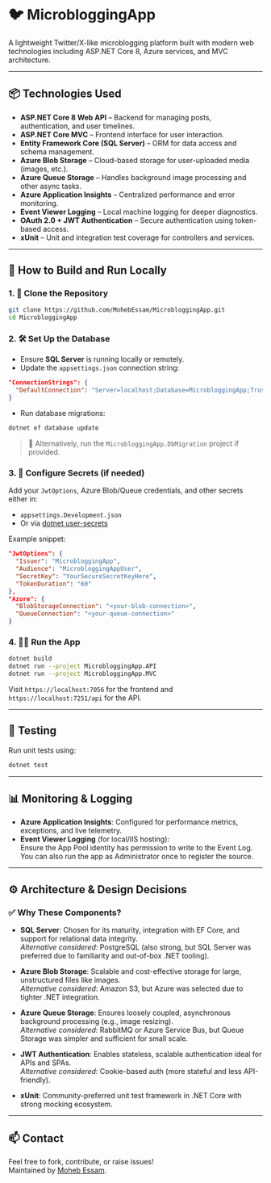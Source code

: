 ﻿
# 🐦 MicrobloggingApp

A lightweight Twitter/X-like microblogging platform built with modern web technologies including ASP.NET Core 8, Azure services, and MVC architecture.

---

## 📦 Technologies Used

- **ASP.NET Core 8 Web API** – Backend for managing posts, authentication, and user timelines.
- **ASP.NET Core MVC** – Frontend interface for user interaction.
- **Entity Framework Core (SQL Server)** – ORM for data access and schema management.
- **Azure Blob Storage** – Cloud-based storage for user-uploaded media (images, etc.).
- **Azure Queue Storage** – Handles background image processing and other async tasks.
- **Azure Application Insights** – Centralized performance and error monitoring.
- **Event Viewer Logging** – Local machine logging for deeper diagnostics.
- **OAuth 2.0 + JWT Authentication** – Secure authentication using token-based access.
- **xUnit** – Unit and integration test coverage for controllers and services.

---

## 🚀 How to Build and Run Locally

### 1. 📁 Clone the Repository
```bash
git clone https://github.com/MohebEssam/MicrobloggingApp.git
cd MicrobloggingApp
```

### 2. 🛠️ Set Up the Database

- Ensure **SQL Server** is running locally or remotely.
- Update the `appsettings.json` connection string:
```json
"ConnectionStrings": {
  "DefaultConnection": "Server=localhost;Database=MicrobloggingApp;Trusted_Connection=True;"
}
```

- Run database migrations:
```bash
dotnet ef database update
```

> 🔧 Alternatively, run the `MicrobloggingApp.DbMigration` project if provided.

### 3. 🔐 Configure Secrets (if needed)

Add your `JwtOptions`, Azure Blob/Queue credentials, and other secrets either in:
- `appsettings.Development.json`
- Or via [dotnet user-secrets](https://learn.microsoft.com/en-us/aspnet/core/security/app-secrets)

Example snippet:
```json
"JwtOptions": {
  "Issuer": "MicrobloggingApp",
  "Audience": "MicrobloggingAppUser",
  "SecretKey": "YourSecureSecretKeyHere",
  "TokenDuration": "60"
},
"Azure": {
  "BlobStorageConnection": "<your-blob-connection>",
  "QueueConnection": "<your-queue-connection>"
}
```

### 4. 🏃‍♂️ Run the App

```bash
dotnet build
dotnet run --project MicrobloggingApp.API
dotnet run --project MicrobloggingApp.MVC
```

Visit `https://localhost:7056` for the frontend and `https://localhost:7251/api` for the API.

---

## 🧪 Testing

Run unit tests using:

```bash
dotnet test
```

---

## 📊 Monitoring & Logging

- **Azure Application Insights**: Configured for performance metrics, exceptions, and live telemetry.
- **Event Viewer Logging** (for local/IIS hosting):  
  Ensure the App Pool identity has permission to write to the Event Log.  
  You can also run the app as Administrator once to register the source.

---

## ⚙️ Architecture & Design Decisions

### ✅ Why These Components?

- **SQL Server**: Chosen for its maturity, integration with EF Core, and support for relational data integrity.  
  *Alternative considered*: PostgreSQL (also strong, but SQL Server was preferred due to familiarity and out-of-box .NET tooling).

- **Azure Blob Storage**: Scalable and cost-effective storage for large, unstructured files like images.  
  *Alternative considered*: Amazon S3, but Azure was selected due to tighter .NET integration.

- **Azure Queue Storage**: Ensures loosely coupled, asynchronous background processing (e.g., image resizing).  
  *Alternative considered*: RabbitMQ or Azure Service Bus, but Queue Storage was simpler and sufficient for small scale.

- **JWT Authentication**: Enables stateless, scalable authentication ideal for APIs and SPAs.  
  *Alternative considered*: Cookie-based auth (more stateful and less API-friendly).

- **xUnit**: Community-preferred unit test framework in .NET Core with strong mocking ecosystem.

---

## 📫 Contact

Feel free to fork, contribute, or raise issues!  
Maintained by [Moheb Essam](https://github.com/MohebEssam).
